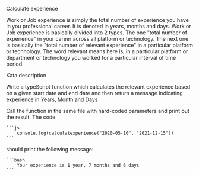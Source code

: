 Calculate experience

Work or Job experience is simply the total number of experience you have in you professional career. It is denoted in years, months and days. Work or Job experience is basically divided into 2 types. The one "total number of experience" in your career across all platform or technology. The next one is basically the "total number of relevant experience" in a particular platform or technology. The word relevant means here is, in a particular platform or department or technology you worked for a particular interval of time period.

Kata description

Write a typeScript function which calculates the relevant experience based on a given start date and end date and then return a message indicating experience in Years, Month and Days

Call the function in the same file with hard-coded parameters and print out the result. The code

    ```js
        console.log(calculatexperience("2020-05-10", "2021-12-15"))
    ```

should print the following message:

    ```bash
        Your experience is 1 year, 7 months and 6 days
    ```




